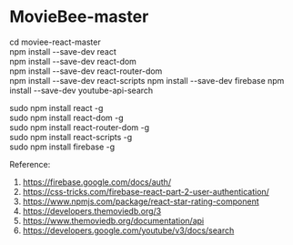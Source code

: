 # MovieBee-master

cd moviee-react-master                                                            
npm install --save-dev react                                                             
npm install --save-dev react-dom                                                      
npm install --save-dev react-router-dom                                                           
npm install --save-dev react-scripts                                                                                                        npm install --save-dev firebase                                                                                                           npm install --save-dev youtube-api-search

sudo npm install react -g                                                                  
sudo npm install react-dom -g                                                                                  
sudo npm install react-router-dom -g                                                           
sudo npm install react-scripts -g                                                               
sudo npm install firebase -g                                                                   


Reference: 

1) https://firebase.google.com/docs/auth/                                                                    
2) https://css-tricks.com/firebase-react-part-2-user-authentication/
3) https://www.npmjs.com/package/react-star-rating-component
4) https://developers.themoviedb.org/3
5) https://www.themoviedb.org/documentation/api
6) https://developers.google.com/youtube/v3/docs/search

